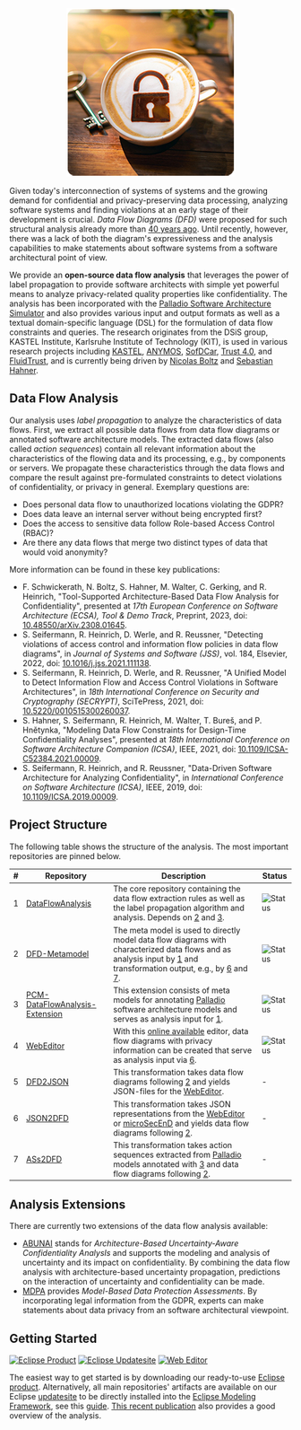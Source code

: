 <p align="center"> 
	<a href="#getting-started"><img alt="Data Flow Analysis" src="profile/coffeeflowanalysis.png"></a>
</p>

Given today's interconnection of systems of systems and the growing demand for confidential and privacy-preserving data processing, analyzing software systems and finding violations at an early stage of their development is crucial. *Data Flow Diagrams (DFD)* were proposed for such structural analysis already more than [40 years ago](https://en.wikipedia.org/wiki/Structured_analysis). Until recently, however, there was a lack of both the diagram's expressiveness and the analysis capabilities to make statements about software systems from a software architectural point of view.

We provide an **open-source data flow analysis** that leverages the power of label propagation to provide software architects with simple yet powerful means to analyze privacy-related quality properties like confidentiality. The analysis has been incorporated with the [Palladio Software Architecture Simulator](https://www.palladio-simulator.com/) and also provides various input and output formats as well as a textual domain-specific language (DSL) for the formulation of data flow constraints and queries. The research originates from the DSiS group, KASTEL Institute, Karlsruhe Institute of Technology (KIT), is used in various research projects including [KASTEL](https://www.kastel.kit.edu/), [ANYMOS](https://www.anymos.de/), [SofDCar](https://sofdcar.de/), [Trust 4.0](https://github.com/Trust40-Project), and [FluidTrust](https://github.com/FluidTrust), and is currently being driven by [Nicolas Boltz](https://dsis.kastel.kit.edu/staff_nicolas_boltz.php) and [Sebastian Hahner](https://dsis.kastel.kit.edu/staff_sebastian_hahner.php).

## Data Flow Analysis

Our analysis uses *label propagation* to analyze the characteristics of data flows. First, we extract all possible data flows from data flow diagrams or annotated software architecture models. The extracted data flows (also called *action sequences*) contain all relevant information about the characteristics of the flowing data and its processing, e.g., by components or servers. We propagate these characteristics through the data flows and compare the result against pre-formulated constraints to detect violations of confidentiality, or privacy in general. Exemplary questions are:

* Does personal data flow to unauthorized locations violating the GDPR?
* Does data leave an internal server without being encrypted first?
* Does the access to sensitive data follow Role-based Access Control (RBAC)?
* Are there any data flows that merge two distinct types of data that would void anonymity?

More information can be found in these key publications:

* F. Schwickerath, N. Boltz, S. Hahner, M. Walter, C. Gerking, and R. Heinrich, "Tool-Supported Architecture-Based Data Flow Analysis for Confidentiality", presented at *17th European Conference on Software Architecture (ECSA), Tool & Demo Track*, Preprint, 2023, doi: [10.48550/arXiv.2308.01645](https://doi.org/10.48550/arXiv.2308.01645).
* S. Seifermann, R. Heinrich, D. Werle, and R. Reussner, "Detecting violations of access control and information flow policies in data flow diagrams", in *Journal of Systems and Software (JSS)*, vol. 184, Elsevier, 2022, doi: [10.1016/j.jss.2021.111138](https://doi.org/10.1016/j.jss.2021.111138).
* S. Seifermann, R. Heinrich, D. Werle, and R. Reussner, "A Unified Model to Detect Information Flow and Access Control Violations in Software Architectures", in *18th International Conference on Security and Cryptography (SECRYPT)*, SciTePress, 2021, doi: [10.5220/0010515300260037](https://doi.org/10.5220/0010515300260037).
* S. Hahner, S. Seifermann, R. Heinrich, M. Walter, T. Bureš, and P. Hnětynka, "Modeling Data Flow Constraints for Design-Time Confidentiality Analyses", presented at *18th International Conference on Software Architecture Companion (ICSA)*, IEEE, 2021, doi: [10.1109/ICSA-C52384.2021.00009](https://doi.org/10.1109/ICSA-C52384.2021.00009).
* S. Seifermann, R. Heinrich, and R. Reussner, "Data-Driven Software Architecture for Analyzing Confidentiality", in *International Conference on Software Architecture (ICSA)*, IEEE, 2019, doi: [10.1109/ICSA.2019.00009](https://doi.org/10.1109/ICSA.2019.00009).

## Project Structure

The following table shows the structure of the analysis. The most important repositories are pinned below.

| # | Repository | Description | Status |
| - | ---------- | ----------- | ------ |
| 1 | [DataFlowAnalysis](https://github.com/DataFlowAnalysis/DataFlowAnalysis) | The core repository containing the data flow extraction rules as well as the label propagation algorithm and analysis. Depends on [2](https://github.com/DataFlowAnalysis/DFD-Metamodel) and [3](https://github.com/DataFlowAnalysis/PCM-DataFlowAnalysis-Extension). | ![Status](https://img.shields.io/github/actions/workflow/status/DataFlowAnalysis/DataFlowAnalysis/main.yml?label=&logo=github&style=flat-square) |
| 2 | [DFD-Metamodel](https://github.com/DataFlowAnalysis/DFD-Metamodel) | The meta model is used to directly model data flow diagrams with characterized data flows and as analysis input by [1](https://github.com/DataFlowAnalysis/DataFlowAnalysis) and transformation output, e.g., by [6](https://github.com/DataFlowAnalysis/JSON2DFD) and [7](https://github.com/DataFlowAnalysis/ASs2DFD). | ![Status](https://img.shields.io/github/actions/workflow/status/DataFlowAnalysis/DFD-Metamodel/updatesite.yml?label=&logo=github&style=flat-square) |
| 3 | [PCM-DataFlowAnalysis-Extension](https://github.com/DataFlowAnalysis/PCM-DataFlowAnalysis-Extension) | This extension consists of meta models for annotating [Palladio](https://www.palladio-simulator.com/) software architecture models and serves as analysis input for [1](https://github.com/DataFlowAnalysis/DataFlowAnalysis). | ![Status](https://img.shields.io/github/actions/workflow/status/DataFlowAnalysis/PCM-DataFlowAnalysis-Extension/main.yml?label=&logo=github&style=flat-square) |
| 4 | [WebEditor](https://github.com/DataFlowAnalysis/WebEditor) | With this [online available](https://dataflowanalysis.github.io/WebEditor/) editor, data flow diagrams with privacy information can be created that serve as analysis input via [6](https://github.com/DataFlowAnalysis/JSON2DFD). | ![Status](https://img.shields.io/github/actions/workflow/status/DataFlowAnalysis/WebEditor/pages.yaml?label=&logo=github&style=flat-square) |
| 5 | [DFD2JSON](https://github.com/DataFlowAnalysis/DFD2Json) | This transformation takes data flow diagrams following [2](https://github.com/DataFlowAnalysis/DFD-Metamodel) and yields JSON-files for the [WebEditor](https://github.com/DataFlowAnalysis/WebEditor). | - |
| 6 | [JSON2DFD](https://github.com/DataFlowAnalysis/JSON2DFD) | This transformation takes JSON representations from the [WebEditor](https://github.com/DataFlowAnalysis/WebEditor) or [microSecEnD](https://github.com/tuhh-softsec/microSecEnD) and yields data flow diagrams following [2](https://github.com/DataFlowAnalysis/DFD-Metamodel). | - |
| 7 | [ASs2DFD](https://github.com/DataFlowAnalysis/ASs2DFD) | This transformation takes action sequences extracted from [Palladio](https://www.palladio-simulator.com/) models annotated with [3](https://github.com/DataFlowAnalysis/PCM-DataFlowAnalysis-Extension) and data flow diagrams following [2](https://github.com/DataFlowAnalysis/DFD-Metamodel). | - |

## Analysis Extensions

There are currently two extensions of the data flow analysis available:

* [ABUNAI](https://github.com/abunai-dev) stands for *Architecture-Based Uncertainty-Aware Confidentiality AnalysIs* and supports the modeling and analysis of uncertainty and its impact on confidentiality. By combining the data flow analysis with architecture-based uncertainty propagation, predictions on the interaction of uncertainty and confidentiality can be made.
* [MDPA](https://github.com/Model-Based-Data-Protection-Assessments) provides *Model-Based Data Protection Assessments*. By incorporating legal information from the GDPR, experts can make statements about data privacy from an software architectural viewpoint.

## Getting Started

[![Eclipse Product](https://img.shields.io/github/actions/workflow/status/DataFlowAnalysis/product/build.yml?label=Product&logo=eclipseide&style=flat-square)](https://updatesite.palladio-simulator.com/DataFlowAnalysis/product/)
[![Eclipse Updatesite](https://img.shields.io/github/actions/workflow/status/DataFlowAnalysis/DataFlowAnalysis/main.yml?label=Updatesite&logo=eclipseide&style=flat-square)](https://dataflowanalysis.github.io/updatesite/)
[![Web Editor](https://img.shields.io/badge/Web%20Editor-Online-blue?style=flat-square&logo=github)](https://dataflowanalysis.github.io/WebEditor/)

The easiest way to get started is by downloading our ready-to-use [Eclipse product](https://updatesite.palladio-simulator.com/DataFlowAnalysis/product/).
Alternatively, all main repositories' artifacts are available on our Eclipse [updatesite](https://dataflowanalysis.github.io/updatesite/) to be directly installed into the [Eclipse Modeling Framework](https://eclipse.dev/modeling/emf/), see this [guide](https://github.com/DataFlowAnalysis/DataFlowAnalysis#installation).
[This recent publication](https://doi.org/10.48550/arXiv.2308.01645) also provides a good overview of the analysis.
